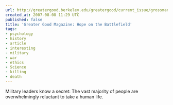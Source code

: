 ```yaml
---
url: http://greatergood.berkeley.edu/greatergood/current_issue/grossman.html
created_at: 2007-08-08 11:29 UTC
published: false
title: 'Greater Good Magazine: Hope on the Battlefield'
tags:
- psychology
- history
- article
- interesting
- military
- war
- ethics
- Science
- killing
- death
---
```


Military leaders know a secret: The vast majority of people are overwhelmingly reluctant to take a human life.
